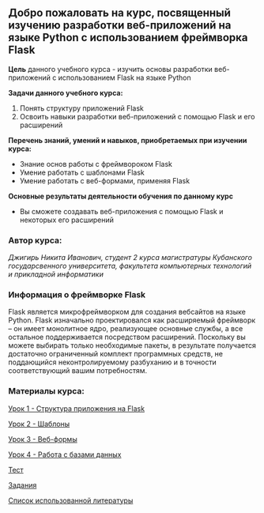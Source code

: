 ## Добро пожаловать на курс, посвященный изучению разработки веб-приложений на языке Python с использованием фреймворка Flask

**Цель** данного учебного курса - изучить основы разработки веб-приложений с использованием Flask на языке Python

**Задачи данного учебного курса:**
  1. Понять структуру приложений Flask
  2. Освоить навыки разработки веб-приложений с помощью Flask и его расширений

**Перечень знаний, умений и навыков, приобретаемых при изучении курса:**
- Знание основ работы с фреймвороком Flask 
- Умение работать с шаблонами Flask
- Умение работать с веб-формами, применяя Flask 

**Основные результаты деятельности обучения по данному курс**
- Вы сможете создавать веб-приложения с помощью Flask и некоторых его расширений
### Автор курса:
*Джигирь Никита Иванович, студент 2 курса магистратуры Кубанского государсвенного университета, 
факультета компьютерных технологий и прикладной информатики*

### Информация о фреймворке Flask
Flask является микрофреймворком для создания вебсайтов на языке Python. Flask изначально проектировался как расширяемый фреймворк – он имеет монолитное ядро, реализующее основные службы, а все остальное поддерживается посредством расширений. Поскольку вы можете выбирать только необходимые пакеты, в результате получается достаточно ограниченный комплект программных средств, не поддающийся неконтролируемому разбуханию и в точности соответствующий вашим потребностям.

### Материалы курса:

[Урок 1 - Структура приложения на Flask](Lessons/lesson_1.md)

[Урок 2 - Шаблоны](Lessons/lesson_2.md)

[Урок 3 - Веб-формы](Lessons/lesson_3.md)

[Урок 4 - Работа с базами данных](Lessons/lesson_4.md)

[Тест](https://docs.google.com/forms/u/0/)

[Задания](Lessons/tasks.md)

[Список использованной литературы](Lessons/list_sources.md)
